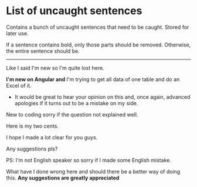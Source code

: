 # List of uncaught sentences

Contains a bunch of uncaught sentences that need to be caught. Stored for later use.

If a sentence contains bold, only those parts should be removed. Otherwise, the entire sentence should be.

---

Like I said I'm new so I'm quite lost here.

**I'm new on Angular and** I'm trying to get all data of one table and do an Excel of it.

- It would be great to hear your opinion on this and, once again, advanced apologies if it turns out to be a mistake on my side.

New to coding sorry if the question not explained well.

Here is my two cents. 

I hope I made a lot clear for you guys. 

Any suggestions pls?

PS: I'm not English speaker so sorry if I made some English mistake.


What have I done wrong here and should there be a better way of doing this. **Any suggestions are greatly appreciated**
